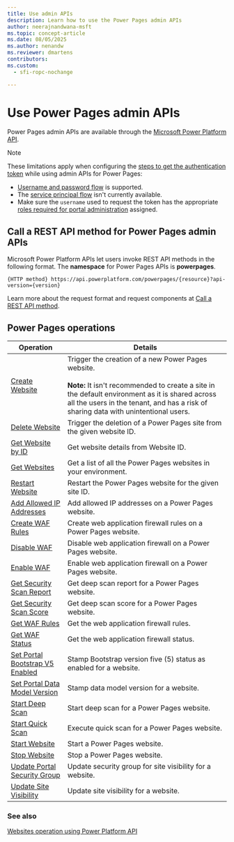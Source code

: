 ```yaml
---
title: Use admin APIs
description: Learn how to use the Power Pages admin APIs
author: neerajnandwana-msft
ms.topic: concept-article
ms.date: 08/05/2025
ms.author: nenandw
ms.reviewer: dmartens
contributors:
ms.custom:
  - sfi-ropc-nochange

---
```


# Use Power Pages admin APIs

Power Pages admin APIs are available through the [Microsoft Power Platform API](/rest/api/power-platform/powerpages/websites).

> [!NOTE]
> These limitations apply when configuring the [steps to get the authentication token](/power-platform/admin/programmability-authentication-v2) while using admin APIs for Power Pages:
> - [Username and password flow](/power-platform/admin/programmability-authentication-v2#username-and-password-flow) is supported.
> - The [service principal flow](/power-platform/admin/programmability-authentication-v2#service-principal-flow) isn't currently available.
> - Make sure the `username` used to request the token has the appropriate [roles required for portal administration](/power-apps/maker/portals/admin/portal-admin-roles) assigned.

## Call a REST API method for Power Pages admin APIs

Microsoft Power Platform APIs let users invoke REST API methods in the following format. The **namespace** for Power Pages APIs is **powerpages**.

```http
{HTTP method} https://api.powerplatform.com/powerpages/{resource}?api-version={version}
```

Learn more about the request format and request components at [Call a REST API method](/rest/api/power-platform/#call-a-rest-api-method).

## Power Pages operations

| Operation | Details |
| - | - |
| [Create Website](/rest/api/power-platform/powerpages/websites/create-website) | Trigger the creation of a new Power Pages website.</br></br>**Note:** It isn't recommended to create a site in the default environment as it is shared across all the users in the tenant, and has a risk of sharing data with unintentional users. |
| [Delete Website](/rest/api/power-platform/powerpages/websites/delete-website) | Trigger the deletion of a Power Pages site from the given website ID. |
| [Get Website by ID](/rest/api/power-platform/powerpages/websites/get-website-by-id) | Get website details from Website ID. |
| [Get Websites](/rest/api/power-platform/powerpages/websites/get-websites) | Get a list of all the Power Pages websites in your environment. |
| [Restart Website](/rest/api/power-platform/powerpages/websites/restart-website) | Restart the Power Pages website for the given site ID. |
| [Add Allowed IP Addresses](/rest/api/power-platform/powerpages/websites/add-allowed-ip-addresses) | Add allowed IP addresses on a Power Pages website.|
| [Create WAF Rules](/rest/api/power-platform/powerpages/websites/create-waf-rules) | Create web application firewall rules on a Power Pages website.|
| [Disable WAF](/rest/api/power-platform/powerpages/websites/disable-waf)  | Disable web application firewall on a Power Pages website.  |
| [Enable WAF](/rest/api/power-platform/powerpages/websites/enable-waf)  | Enable web application firewall on a Power Pages website. |
| [Get Security Scan Report](/rest/api/power-platform/powerpages/websites/get-security-scan-report) | Get deep scan report for a Power Pages website.  |
| [Get Security Scan Score](/rest/api/power-platform/powerpages/websites/get-security-scan-score) | Get deep scan score for a Power Pages website. |
| [Get WAF Rules](/rest/api/power-platform/powerpages/websites/get-waf-rules) | Get the web application firewall rules. |
| [Get WAF Status](/rest/api/power-platform/powerpages/websites/get-waf-status)  | Get the web application firewall status. |
| [Set Portal Bootstrap V5 Enabled](/rest/api/power-platform/powerpages/websites/set-portal-bootstrap-v5-enabled) | Stamp Bootstrap version five (5) status as enabled for a website. |
| [Set Portal Data Model Version](/rest/api/power-platform/powerpages/websites/set-portal-data-model-version)   | Stamp data model version for a website.  |
| [Start Deep Scan](/rest/api/power-platform/powerpages/websites/start-deep-scan)   | Start deep scan for a Power Pages website.  |
| [Start Quick Scan](/rest/api/power-platform/powerpages/websites/start-quick-scan)  | Execute quick scan for a Power Pages website.   |
| [Start Website](/rest/api/power-platform/powerpages/websites/start-website) | Start a Power Pages website.                                               |
| [Stop Website](/rest/api/power-platform/powerpages/websites/stop-website)  | Stop a Power Pages website.  |
| [Update Portal Security Group](/rest/api/power-platform/powerpages/websites/update-portal-security-group)    | Update security group for site visibility for a website.  |
| [Update Site Visibility](/rest/api/power-platform/powerpages/websites/update-site-visibility)    | Update site visibility for a website.   |


### See also

[Websites operation using Power Platform API](/rest/api/power-platform/powerpages/websites)  
